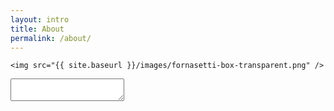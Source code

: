 ```yaml
---
layout: intro
title: About
permalink: /about/
---
```

<div class="turing">

<div class="nutshell">


	<img src="{{ site.baseurl }}/images/fornasetti-box-transparent.png" />

</div>


<!--<h5>{{ site.title }}</h5>-->
<!--<img src="{{ site.baseurl }}/images/fornasetti-box-icon.png" />-->



<!--<svg id="utopia" xmlns="http://www.w3.org/2000/svg" xmlns:xlink="http://www.w3.org/1999/xlink" viewBox="130 160 736 610">
  <path
     d="M 527.96759,174.43021 857.29309,662.4 H 352.5 l 37.26348,-62.50772 H 698.64919 L 419.81182,174.41195 z"
     id="path15"
     style="fill:#c8c8c8;fill-opacity:1;stroke:#ffffff;stroke-width:3.50000024;stroke-miterlimit:4;stroke-opacity:0;stroke-dasharray:none" />
  <path
     d="m 419.69197,174.53793 60.09674,93.74342 -281.24823,486.76424 -60.09661,-93.74343 z"
     id="path17"
     style="fill-opacity:1;stroke:#ffffff;stroke-opacity:1;stroke-width:0;stroke-miterlimit:4;stroke-dasharray:none" />
  <path
     d="m 854.78074,664.90027 -48.07722,90.14532 H 200.95163 L 436.534,347.59439 487.02228,426.92544 347.59512,664.90027 z"
     id="path19"
     style="" />
  <path
     style="fill-opacity:1;stroke:#ffffff;stroke-width:1.01122773;stroke-miterlimit:4;stroke-opacity:0;stroke-dasharray:none"
     d="m 582.18228,565.80002 c -8.58115,-13.42679 -44.89134,-70.81986 -80.68931,-127.54014 l -65.08722,-103.1278 19.74884,-34.64813 c 10.86186,-19.05648 20.5835,-34.66425 21.60364,-34.68393 1.38102,-0.0267 136.11773,203.51212 209.0172,315.74992 l 5.62633,8.66245 -47.3087,0 -47.30869,0 -15.60209,-24.41237 z"
     id="path3001"/>
</svg>-->


<textarea id="test"></textarea>

		

<script src="{{ site.baseurl }}/scripts/turingtype.js"></script>
	    
<script>

var corpus1 =
"Suppose someone to assert:\n\
The gostak distims the doshes.\n\
You do not know what this means; nor do I. But if we assume that it is English, we know that the doshes are distimmed by the gostak. We know too that one distimmer of doshes is a gostak.\n\
If, moreover, the doshes are galloons, we know that some galloons are distimmed by the gostak. And so we may go on, and so we often do go on.\n\
...";

var el = document.getElementById('test');
new TuringType(el, corpus1);
		
//var cb1 = function(){
//    setTimeout(function(){
//        el.value = '';
        //new TuringType(el, 'You can set me to be wildly inaccurate.', { accuracy: .5, callback: cb2 });
//    }, 1000);
//}
//var cb2 = function(){
//    setTimeout(function(){
//        el.value = '';
//        new TuringType(el, 'Or maybe wildly inaccurate and very fast for an interesting effect.', { accuracy: .3, interval: 15, callback: cb3 });
//    }, 2000);
//}
//var cb3 = function(){
//    setTimeout(function(){
//        el.value = '';
//        new TuringType(el, corpus2);
//    }, 2000);
//}
//var el = document.getElementById('test');
//new TuringType(el, corpus1, { callback: cb1 });

</script>

		


</div>
